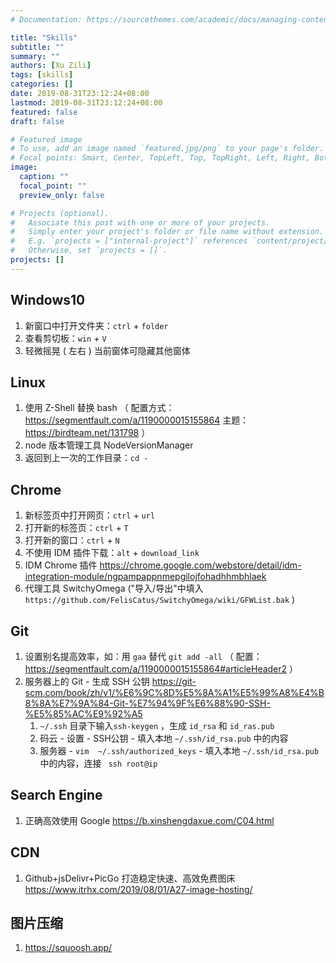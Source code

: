 ```yaml
---
# Documentation: https://sourcethemes.com/academic/docs/managing-content/

title: "Skills"
subtitle: ""
summary: ""
authors: [Xu Zili]
tags: [skills]
categories: []
date: 2019-08-31T23:12:24+08:00
lastmod: 2019-08-31T23:12:24+08:00
featured: false
draft: false

# Featured image
# To use, add an image named `featured.jpg/png` to your page's folder.
# Focal points: Smart, Center, TopLeft, Top, TopRight, Left, Right, BottomLeft, Bottom, BottomRight.
image:
  caption: ""
  focal_point: ""
  preview_only: false

# Projects (optional).
#   Associate this post with one or more of your projects.
#   Simply enter your project's folder or file name without extension.
#   E.g. `projects = ["internal-project"]` references `content/project/deep-learning/index.md`.
#   Otherwise, set `projects = []`.
projects: []
---
```


## Windows10

1. 新窗口中打开文件夹：`ctrl` + `folder`
2. 查看剪切板：`win` + `V`
3. 轻微摇晃 ( 左右 ) 当前窗体可隐藏其他窗体

## Linux

1. 使用 Z-Shell 替换 bash （ 配置方式：https://segmentfault.com/a/1190000015155864 主题：https://birdteam.net/131798 ）
2. node 版本管理工具 NodeVersionManager
3. 返回到上一次的工作目录：`cd -`


## Chrome

1. 新标签页中打开网页：`ctrl` + `url`
2. 打开新的标签页：`ctrl` + `T`
3. 打开新的窗口：`ctrl` + `N`
4. 不使用 IDM 插件下载：`alt` + `download_link`
5. IDM Chrome 插件 https://chrome.google.com/webstore/detail/idm-integration-module/ngpampappnmepgilojfohadhhmbhlaek
6. 代理工具 SwitchyOmega ("导入/导出"中填入 `https://github.com/FelisCatus/SwitchyOmega/wiki/GFWList.bak` )

## Git

1. 设置别名提高效率，如：用 `gaa` 替代 `git add -all` （ 配置：https://segmentfault.com/a/1190000015155864#articleHeader2 ）
2. 服务器上的 Git - 生成 SSH 公钥 https://git-scm.com/book/zh/v1/%E6%9C%8D%E5%8A%A1%E5%99%A8%E4%B8%8A%E7%9A%84-Git-%E7%94%9F%E6%88%90-SSH-%E5%85%AC%E9%92%A5
   1. `~/.ssh` 目录下输入`ssh-keygen` ，生成 `id_rsa` 和 `id_ras.pub`
   2. 码云 - 设置 - SSH公钥 - 填入本地 `~/.ssh/id_rsa.pub` 中的内容
   3. 服务器 - `vim  ~/.ssh/authorized_keys` - 填入本地 `~/.ssh/id_rsa.pub` 中的内容，连接 ` ssh root@ip` 

## Search Engine

1. 正确高效使用 Google https://b.xinshengdaxue.com/C04.html

## CDN

1. Github+jsDelivr+PicGo 打造稳定快速、高效免费图床 https://www.itrhx.com/2019/08/01/A27-image-hosting/

## 图片压缩

1. https://squoosh.app/

<script type="text/javascript" src="//rf.revolvermaps.com/0/0/1.js?i=53rxpnraqpa&amp;s=220&amp;m=0&amp;v=false&amp;r=false&amp;b=000000&amp;n=false&amp;c=ff0000" async="async"></script>
